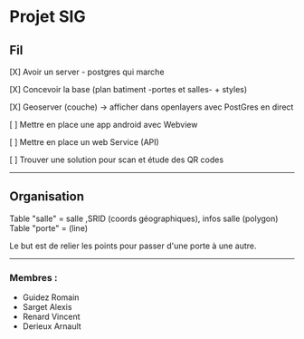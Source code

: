 # Projet SIG

## Fil    

[X] Avoir un server - postgres qui marche  

[X] Concevoir la base (plan batiment -portes et salles-  + styles)  

[X] Geoserver (couche) -> afficher dans openlayers avec PostGres en direct

[  ] Mettre en place une app android avec Webview

[  ] Mettre en place un web Service (API)

[  ] Trouver une solution pour scan et étude des QR codes

---
## Organisation

Table "salle" = salle ,SRID (coords géographiques), infos salle (polygon)
Table "porte" = (line)

Le but est de relier les points pour passer d'une porte à une autre.

---
### Membres :
- Guidez Romain
- Sarget Alexis
- Renard Vincent
- Derieux Arnault